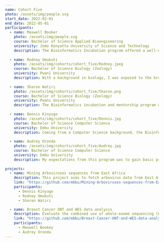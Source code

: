 ```yaml
---
name: Cohort Five
photo: /assets/img/people.svg
start_date: 2022-02-01
end_date: 2022-05-01
participants:
  - name: Maxwell Booker
    photo: /assets/img/people.svg
    course: Bachelor of Science Applied Bioengineering
    university: Jomo Kenyatta University of Science and Technology
    description: The Bioinformatics Incubation program offered a well-detailed introduction to Bioinformatics. Interacting with successful scientists has motivated me to keep moving forward as a scientist. This program has been a great learning experience, the skills I have gained can attest to the expectations I had at the beginning, and the tools and resources are all up to date and easily accessible. The hands-free approach to teaching has allowed me to work within an HPC, understand some Programming languages, and Making use of Biological Databases, and so on. I have also learned how to communicate effectively, work in a team collaboratively, exchange ideas, and gain new insights from my supervisors and colleagues. I did a mini-project on the analysis of data Sequenced using Next Generation Sequencing Techniques in which I applied most of the above skills. Working on this project was an opportunity for me to obtain a hands-on experience in NGS data analysis. I would like to thank everyone who participated in creating this opportunity, it is a door to career growth for young scientists in the future and a wonderful program with no faults. I thank Dr. Caleb Kibet, Ruth Nanjala, Pauline Karega, and other trainers for their dedication to training and mentoring us.
    
  - name: Rodney Omukuti
    photo: /assets/img/cohorts/cohort_five/Rodney.jpeg
    course: Bachelor of Science Biology (Zoology)
    university: Pwani University
    description: With a background in biology, I was exposed to the broad disciplines of plant and animal sciences which endowed me with theoretical understanding and practical skills in routine microbiology, genetics, and molecular biology. I consequently developed a passion for these fields and invested time in online courses on bioinformatics e.g., Introduction to Linux for Biologists (Future Learn), and Introduction to R among others, which made me apply for the Bioinformatics Internship and Incubation Program at ICIPE. The program is well structured offering a good mastery of concepts, personal and professional growth, hands-on experience through mini-projects, and scientific communication. Following the engagements during the internship, I have resolved to pursue a career utilizing genomic approaches to understand and conserve the environment and biodiversity. Many thanks to the organizers, trainers, and the MBBU at large.
    
  - name: Sharon Watiri
    photo: /assets/img/cohorts/cohort_five/Sharon.png
    course: Bachelor of Science Biology (Zoology)
    university: Pwani University
    description: The Bioinformatics incubation and mentorship program was educative and very informative. The exposure, the skills, and the lessons learned are very useful in my career journey as a budding scientist. The mode of learning was perfect for capturing the students’ curiosity and the recourses provided made self-study a smooth ride as well. Through the program, I was able to gain a deeper understanding of various topics I had challenges with, and access to a wide range of resources and technical support made learning easy. My sincere gratitude to the organizers for giving me an opportunity to be part of the training. I now have a clearer picture of the career path I want to embark on and would definitely recommend this program to aspiring Computational biologists and Bioinformaticians. Special thanks to Dr. Caleb Kibet and the whole Bioinformatics team for their generous support and contribution to the success of the program.
    
  - name: Dennis Kinyugo
    photo: /assets/img/cohorts/cohort_five/Dennis.jpg
    course: Bachelor of Science Computer Science
    university: Embu University
    description: Coming from a Computer Science background, the Bioinformatics Internship program gave me a unique chance to learn how computation is applied in biological sciences. I got to the opportunity to work on exciting projects ranging from phylogenetics to pangenomic analysis. The hands-on quality training offered by well experienced trainers gave me the necessary knowledge to familiarise with biological computation. From the internship I gained professional skills that will further my career and propel me towards my goal of become an AI research scientist. My deepest gratitude goes to the entire MBBU department for granting me that unique opportunity and for their mentorship and unwavering support throughout the internship.
    
  - name: Audrey Oronda
    photo: /assets/img/cohorts/cohort_five/Audrey.jpg
    course: Bachelor of Science Computer Science
    university: Embu University
    description: My expectations from this program was to gain basic practical skills on bioinformatics and form collaborations with other scientists. Coming from a biotechnology background which is a very diverse course, I approached this program with a diverse mindset and get to know how i can align my scientific interests with biotechnology. I learnt on specific biology areas like phylogenetics, next generation sequencing just to mention a few. Also, I got to explore more on computational biology(R, Python and Bash) which was a plus from my side as I had very little knowledge on this area. I was able to analyse real data using computer knowledge.  Something I greatly appreciate about the program is the ability to develop us theoritically and hands on so that we may be able to experience what life as a bioinformatician really is in terms of challenges and achievements too. I also cannot fail to mention the soft skills gained during this program which will be of help as a young scientist. Now I can say I got a pretty clear path on what I would love to focus as I got to understand how my interests (malaria genomics, transgenics) could blend with bioniformatics. Thank you to the entire MBBU and the head Dr. Caleb Kibet for the patience and the guidance throughout thie program.
    
projects:
  - name: Mining Arboviruses sequences from East Africa
    description: This project aims to fetch arbovirus data from East Africa and analyze trends by mapping the sequence data and research interest.
    link: "https://github.com/mbbu/Mining-Arboviruses-sequences-from-East-Africa"
    participants:
      - Dennis Kinyugo
      - Rodney Omukuti
      - Sharon Watiri

  - name: Breast Cancer ONT and WES data analysis
    description: Evaluate the combined use of whole-exome sequencing (WES) and nanopore sequencing to comprehensively screen for BRCA1/2 germline mutations.
    link: "https://github.com/mbbu/Breast-Cancer-ONT-and-WES-data-analysis"
    participants:
      - Maxwell Bookey
      - Audrey Oronda
---
```

